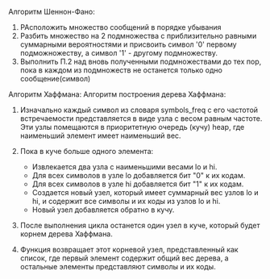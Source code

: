 Алгоритм Шеннон-Фано: 
1. РАсположить множество сообщений в порядке убывания
2. Разбить множество на 2 подмножества с приблизительно равными суммарными вероятностями и присвоить символ '0' первому подможножеству,
а символ '1' - другому подмножеству.
3. Выполнить П.2 над вновь полученными подмножествами до тех пор, пока в каждом из подмножеств не останется только одно сообщение(символ)


Алгоритм Хаффмана:
Алгоритм построения дерева Хаффмана:

1. Изначально каждый символ из словаря symbols_freq с его частотой встречаемости представляется в виде узла с весом равным частоте. Эти узлы помещаются в приоритетную очередь (кучу) heap, где наименьший элемент имеет наименьший вес.

2. Пока в куче больше одного элемента:
    - Извлекается два узла с наименьшими весами lo и hi.
    - Для всех символов в узле lo добавляется бит "0" к их кодам.
    - Для всех символов в узле hi добавляется бит "1" к их кодам.
    - Создается новый узел, который имеет суммарный вес узлов lo и hi, и содержит все символы и их коды из узлов lo и hi.
    - Новый узел добавляется обратно в кучу.

3. После выполнения цикла останется один узел в куче, который будет корнем дерева Хаффмана.

4. Функция возвращает этот корневой узел, представленный как список, где первый элемент содержит общий вес дерева, а остальные элементы представляют символы и их коды.